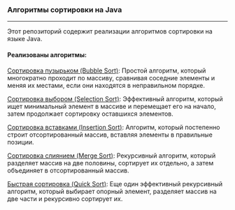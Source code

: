 ### Алгоритмы сортировки на Java

---

Этот репозиторий содержит реализации алгоритмов 
сортировки на языке Java. 

#### Реализованы алгоритмы:


[Сортировка пузырьком (Bubble Sort)](src/main/java/ru/ollyeys/algorithms/BubbleSort.java): 
Простой алгоритм, который многократно проходит по массиву, 
сравнивая соседние элементы и меняя их местами, 
если они находятся в неправильном порядке.

[Сортировка выбором (Selection Sort)](src/main/java/ru/ollyeys/algorithms/SelectionSort.java): 
Эффективный алгоритм, который ищет минимальный элемент 
в массиве и перемещает его на начало, затем продолжает 
сортировку оставшихся элементов.

[Сортировка вставками (Insertion Sort)](src/main/java/ru/ollyeys/algorithms/InsertionSort.java): Алгоритм, который 
постепенно строит отсортированный массив, вставляя 
элементы в правильные позиции.

[Сортировка слиянием (Merge Sort)](src/main/java/ru/ollyeys/algorithms/MergeSort.java): Рекурсивный алгоритм, 
который разделяет массив на две половины, сортирует 
их отдельно, а затем объединяет в отсортированный массив.

[Быстрая сортировка (Quick Sort)](src/main/java/ru/ollyeys/algorithms/QuickSort.java): Еще один эффективный 
рекурсивный алгоритм, который выбирает опорный элемент,
разделяет массив на две части и рекурсивно сортирует их.
